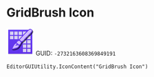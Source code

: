 # GridBrush Icon
![](/img/GridBrush%20Icon.png)
GUID: `-2732163608369849191`
```
EditorGUIUtility.IconContent("GridBrush Icon")
```
